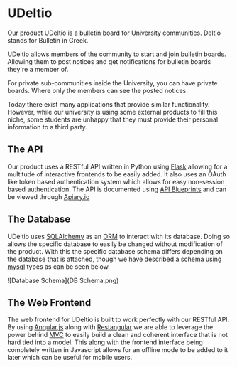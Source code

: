 # UDeltio

Our product UDeltio is a bulletin board for University communities. Deltio stands for Bulletin in Greek.

UDeltio allows members of the community to start and join bulletin boards. Allowing them to post notices and get notifications for bulletin boards they're a member of.

For private sub-communities inside the University, you can have private boards. Where only the members can see the posted notices.

Today there exist many applications that provide similar functionality. However, while our university is using some external products to fill this niche, some students are unhappy that they must provide their personal information to a third party.

## The API

Our product uses a RESTful API written in Python using [Flask](http://flask.pocoo.org) allowing for a multitude of interactive frontends to be easily added. It also uses an OAuth like token based authentication system which allows for easy non-session based authentication. The API is documented using [API Blueprints](http://apiblueprint.org) and can be viewed through [Apiary.io](http://docs.udeltio.apiary.io)

## The Database

UDeltio uses [SQLAlchemy](http://www.sqlalchemy.org) as an [ORM](http://en.wikipedia.org/wiki/Object-relational_mapping) to interact with its database. Doing so allows the specific database to easily be changed without modification of the product. With this the specific database schema differs depending on the database that is attached, though we have described a schema using [mysql](https://www.mysql.com) types as can be seen below.

![Database Schema](DB Schema.png)

## The Web Frontend

The web frontend for UDeltio is built to work perfectly with our RESTful API. By using [Angular.js](https://angularjs.org) along with [Restangular](https://github.com/mgonto/restangular) we are able to leverage the power behind [MVC](http://en.wikipedia.org/wiki/Model–view–controller) to easily build a clean and coherent interface that is not hard tied into a model. This along with the frontend interface being completely written in Javascript allows for an offline mode to be added to it later which can be useful for mobile users.